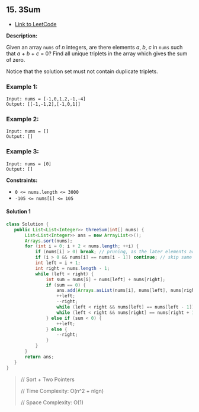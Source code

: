 ## 15. 3Sum

- [Link to LeetCode](https://leetcode.com/problems/3sum/)

**Description:**



Given an array `nums` of *n* integers, are there elements *a*, *b*, *c* in `nums` such that *a* + *b* + *c* = 0? Find all unique triplets in the array which gives the sum of zero.

Notice that the solution set must not contain duplicate triplets.



<!-- tabs:start -->

### **Example 1:**



```
Input: nums = [-1,0,1,2,-1,-4]
Output: [[-1,-1,2],[-1,0,1]]
```

### **Example 2:**

```
Input: nums = []
Output: []
```

### **Example 3:**

```
Input: nums = [0]
Output: []
```



<!-- tabs:end -->



**Constraints:**

- `0 <= nums.length <= 3000`
- `-105 <= nums[i] <= 105`



<!-- tabs:start -->

#### **Solution 1**



```java
class Solution {
   public List<List<Integer>> threeSum(int[] nums) {
       List<List<Integer>> ans = new ArrayList<>();
       Arrays.sort(nums);
       for (int i = 0; i + 2 < nums.length; ++i) {
           if (nums[i] > 0) break; // pruning, as the later elements are greater and cannot add to zero.
           if (i > 0 && nums[i] == nums[i - 1]) continue; // skip same result
           int left = i + 1;
           int right = nums.length - 1;
           while (left < right) {
               int sum = nums[i] + nums[left] + nums[right];
               if (sum == 0) {
                   ans.add(Arrays.asList(nums[i], nums[left], nums[right]));
                   ++left;
                   --right;
                   while (left < right && nums[left] == nums[left - 1]) ++left; // skip same result
                   while (left < right && nums[right] == nums[right + 1]) --right; // skip same result
               } else if (sum < 0) {
                   ++left;
               } else {
                   --right;
               }
           }
       }
       return ans;
   }
}
```



> // Sort + Two Pointers
>
> // Time Complexity: O(n^2 + nlgn)
>
> // Space Complexity: O(1)



<!-- tabs:end -->




